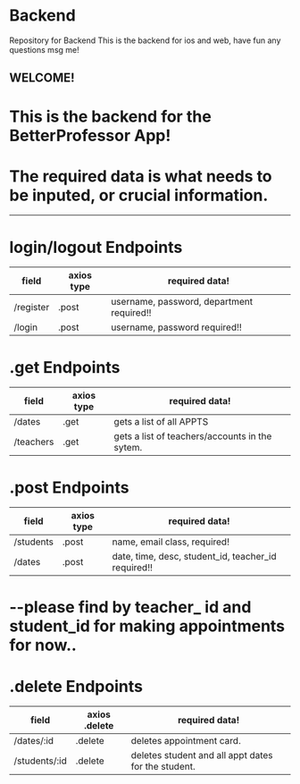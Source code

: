 # Backend
Repository for Backend
This is the backend for ios and web, have fun any questions msg me!

## WELCOME!
# This is the backend for the BetterProfessor App!
# The required data is what needs to be inputed, or crucial information. 
__________________________________________________________

# login/logout Endpoints
| field  | axios type        | required data!                                     |
| ------ | ----------------  | ---------------------------------------------------|
| /register| .post       | username, password, department required!!              |
| /login   | .post       | username, password required!!                         |


# .get Endpoints
| field  | axios type        | required data!                                     |
| ------ | ---------------- | --------------------------------------------------- |
| /dates     | .get       | gets a list of all APPTS                              |
| /teachers  | .get       | gets a list of teachers/accounts in the sytem.        |


# .post Endpoints
| field  | axios type        | required data!                                    |
| ------ | ----------------  | --------------------------------------------------|
| /students| .post   | name, email class, required!                              |
| /dates   | .post   | date, time, desc, student_id, teacher_id required!!       |                          
# --please find by teacher_ id and student_id for making appointments for now..


# .delete Endpoints
| field  | axios .delete       | required data!                                     |
| ------ | ----------------   | --------------------------------------------------- |
| /dates/:id      | .delete   | deletes appointment card.                           |
| /students/:id   | .delete | deletes student and all appt dates for the student.   |
             
